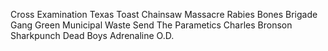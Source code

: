 Cross Examination
Texas Toast Chainsaw Massacre
Rabies
Bones Brigade
Gang Green
Municipal Waste
Send The Parametics
Charles Bronson
Sharkpunch
Dead Boys
Adrenaline O.D.